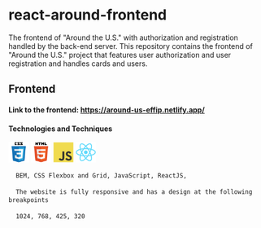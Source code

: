 # react-around-frontend

The frontend of "Around the U.S." with authorization and registration handled by the back-end server.
This repository contains the frontend of "Around the U.S." project that features user authorization and user registration and handles cards and users.

## Frontend

#### Link to the frontend: https://around-us-effip.netlify.app/

#### Technologies and Techniques

<p align="left"> 
 <img src="https://raw.githubusercontent.com/devicons/devicon/master/icons/css3/css3-original-wordmark.svg" alt="css3" width="40" height="40"/>

<img src="https://raw.githubusercontent.com/devicons/devicon/master/icons/html5/html5-original-wordmark.svg" alt="html5" width="40" height="40"/>

<img src="https://raw.githubusercontent.com/devicons/devicon/master/icons/javascript/javascript-original.svg" alt="javascript" width="40" height="40"/>

<img src="https://raw.githubusercontent.com/devicons/devicon/master/icons/react/react-original.svg" alt="react" width="40" height="40"/>

</p>

```
  BEM, CSS Flexbox and Grid, JavaScript, ReactJS,

  The website is fully responsive and has a design at the following breakpoints

  1024, 768, 425, 320
```

